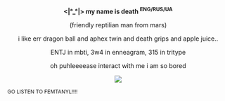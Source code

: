 
__<p align="center"><|°_°|> my name is death <sup>ENG/RUS/UA</sup></p>__

<p align="center">(friendly reptilian man from mars)</p>

<p align="center">i like err dragon ball and aphex twin and death grips and apple juice..</p>

<p align="center">ENTJ in mbti, 3w4 in enneagram, 315 in tritype</p>

<p align="center">oh puhleeeease interact with me i am so bored </p>

<p align="center">
  <img src="https://github.com/user-attachments/assets/4a2f7e20-31fd-4fe2-bf4d-5b0e4dc93a05">
</p>
<sup>GO LISTEN TO FEMTANYL!!!!</sup>
